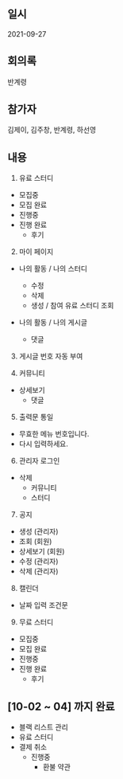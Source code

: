 ## 일시

2021-09-27

## 회의록

반계령

## 참가자

김제이, 김주창, 반계령, 하선영

## 내용

1. 유료 스터디

- 모집중
- 모집 완료
- 진행중
- 진행 완료
  - 후기

2. 마이 페이지

- 나의 활동 / 나의 스터디

  - 수정
  - 삭제
  - 생성 / 참여 유료 스터디 조회

- 나의 활동 / 나의 게시글
  - 댓글

3. 게시글 번호 자동 부여

4. 커뮤니티

- 상세보기
  - 댓글

5. 출력문 통일

- 무효한 메뉴 번호입니다.
- 다시 입력하세요.

6. 관리자 로그인

- 삭제
  - 커뮤니티
  - 스터디

7. 공지

- 생성 (관리자)
- 조회 (회원)
- 상세보기 (회원)
- 수정 (관리자)
- 삭제 (관리자)

8. 캘린더

- 날짜 입력 조건문

9. 무료 스터디

- 모집중
- 모집 완료
- 진행중
- 진행 완료
  - 후기

## [10-02 ~ 04] 까지 완료

- 블랙 리스트 관리
- 유료 스터디
- 결제 취소
  - 진행중
    - 환불 약관
